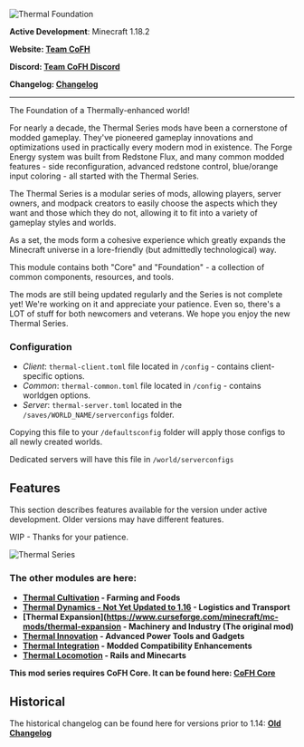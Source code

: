 ![Thermal Foundation](https://raw.githubusercontent.com/CoFH/Version/master/thermal/media/thermal_foundation.png "Thermal Foundation")

__Active Development__: Minecraft 1.18.2

__Website: [Team CoFH](https://teamcofh.com)__

__Discord: [Team CoFH Discord](https://discordapp.com/invite/uRKrnbH)__

__Changelog: [Changelog](https://raw.githubusercontent.com/CoFH/Version/main/thermal/changelog.md)__

---

The Foundation of a Thermally-enhanced world!

For nearly a decade, the Thermal Series mods have been a cornerstone of modded gameplay. They've pioneered gameplay innovations and optimizations used in practically every modern mod in existence. The Forge Energy system was built from Redstone Flux, and many common modded features - side reconfiguration, advanced redstone control, blue/orange input coloring - all started with the Thermal Series.

The Thermal Series is a modular series of mods, allowing players, server owners, and modpack creators to easily choose the aspects which they want and those which they do not, allowing it to fit into a variety of gameplay styles and worlds.

As a set, the mods form a cohesive experience which greatly expands the Minecraft universe in a lore-friendly (but admittedly technological) way.

This module contains both "Core" and "Foundation" - a collection of common components, resources, and tools.

The mods are still being updated regularly and the Series is not complete yet! We're working on it and appreciate your patience. Even so, there's a LOT of stuff for both newcomers and veterans. We hope you enjoy the new Thermal Series.

### __Configuration__

- _Client_: `thermal-client.toml` file located in `/config` - contains client-specific options.
- _Common_: `thermal-common.toml` file located in `/config` - contains worldgen options.
- _Server_: `thermal-server.toml` located in the `/saves/WORLD_NAME/serverconfigs` folder.

Copying this file to your `/defaultsconfig` folder will apply those configs to all newly created worlds.

Dedicated servers will have this file in `/world/serverconfigs`

## __Features__

This section describes features available for the version under active development. Older versions may have different features.

WIP - Thanks for your patience.

![Thermal Series](https://raw.githubusercontent.com/CoFH/Version/master/thermal/media/thermal_series.png "Thermal Series") 

### __The other modules are here:__

- __[Thermal Cultivation](https://www.curseforge.com/minecraft/mc-mods/thermal-cultivation) - Farming and Foods__
- __[Thermal Dynamics - Not Yet Updated to 1.16](https://www.curseforge.com/minecraft/mc-mods/thermal-dynamics) - Logistics and Transport__
- __[Thermal Expansion](https://www.curseforge.com/minecraft/mc-mods/thermal-expansion - Machinery and Industry (The original mod)__
- __[Thermal Innovation](https://www.curseforge.com/minecraft/mc-mods/thermal-innovation) - Advanced Power Tools and Gadgets__
- __[Thermal Integration](https://www.curseforge.com/minecraft/mc-mods/thermal-integration) - Modded Compatibility Enhancements__
- __[Thermal Locomotion](https://www.curseforge.com/minecraft/mc-mods/thermal-locomotion) - Rails and Minecarts__

__This mod series requires CoFH Core. It can be found here: [CoFH Core](https://www.curseforge.com/minecraft/mc-mods/cofh-core)__

## __Historical__

The historical changelog can be found here for versions prior to 1.14: __[Old Changelog](https://github.com/CoFH/Version/blob/master/thermalfoundation_changelog.txt)__